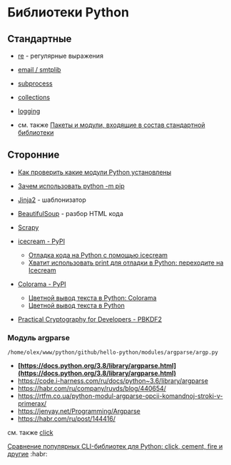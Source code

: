 # Библиотеки Python

## Стандартные 

* [re](re) - регулярные выражения
* [email / smtplib](smtplib)
* [subprocess](subprocess)
* [collections](collections)
* [logging](logging)

* см. также [Пакеты и модули, входящие в состав стандартной библиотеки](https://pythonz.net/references/named/pakety-i-modyli/)

## Сторонние

- [Как проверить какие модули Python установлены](which_modules)
- [Зачем использовать python -m pip](https://habr.com/ru/company/otus/blog/475392/)

- [Jinja2](jinja) - шаблонизатор
- [BeautifulSoup](beautifulsoup) - разбор HTML кода
- [Scrapy](https://www.digitalocean.com/community/tutorials/how-to-crawl-a-web-page-with-scrapy-and-python-3)
- [icecream - PyPI](https://pypi.org/project/icecream/)
  * [Отладка кода на Python с помощью icecream](https://nuancesprog.ru/p/13211/)
  * [Хватит использовать print для отладки в Python: переходите на Icecream](https://proglib.io/p/hvatit-ispolzovat-print-dlya-otladki-v-python-perehodite-na-icecream-2021-01-20)
- [Colorama - PyPI](https://pypi.org/project/colorama/)
  * [Цветной вывод текста в Python: Colorama](https://pythonru.com/biblioteki/tsvetnoj-vyvod-teksta-v-python-colorama)
  * [Цветной вывод текста в Python](https://all-python.ru/osnovy/tsvetnoj-vyvod-teksta.html)
- [Practical Cryptography for Developers - PBKDF2](https://cryptobook.nakov.com/mac-and-key-derivation/pbkdf2)


### Модуль argparse

`/home/olex/www/python/github/hello-python/modules/argparse/argp.py`

* **[https://docs.python.org/3.8/library/argparse.html](https://docs.python.org/3.8/library/argparse.html)**
* https://code.i-harness.com/ru/docs/python~3.6/library/argparse
* https://habr.com/ru/company/ruvds/blog/440654/
* https://rtfm.co.ua/python-modul-argparse-opcii-komandnoj-stroki-v-primerax/
* https://jenyay.net/Programming/Argparse
* https://habr.com/ru/post/144416/

см. также [click](https://click.palletsprojects.com/en/7.x/)

[Сравнение популярных CLI-библиотек для Python: click, cement, fire и другие](https://habr.com/ru/post/466999/) :habr:
